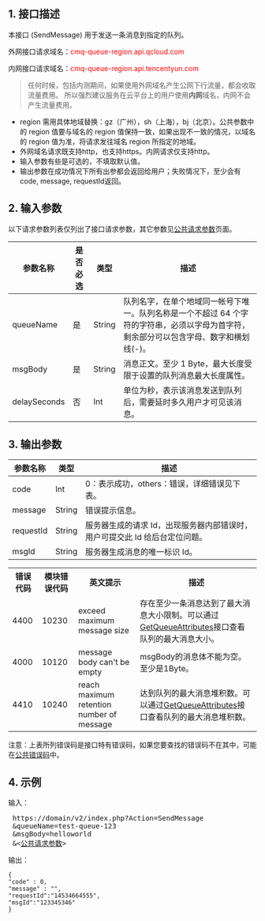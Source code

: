 ## 1. 接口描述

本接口 (SendMessage) 用于发送一条消息到指定的队列。

外网接口请求域名：<font style="color:red">cmq-queue-region.api.qcloud.com</font>

内网接口请求域名：<font style="color:red">cmq-queue-region.api.tencentyun.com</font>

> 任何时候，包括内测期间，如果使用外网域名产生公网下行流量，都会收取流量费用。 所以强烈建议服务在云平台上的用户使用**内网**域名，内网不会产生流量费用。

- region 需用具体地域替换：gz（广州），sh（上海），bj（北京）。公共参数中的 region 值要与域名的 region 值保持一致，如果出现不一致的情况，以域名的 region 值为准，将请求发往域名 region 所指定的地域。
- 外网域名请求既支持http，也支持https。内网请求仅支持http。
- 输入参数有些是可选的，不填取默认值。
- 输出参数在成功情况下所有出参都会返回给用户；失败情况下，至少会有code, message, requestId返回。


## 2. 输入参数

以下请求参数列表仅列出了接口请求参数，其它参数见[公共请求参数](http://tcecqpoc.fsphere.cn/document/product/295/7279
)页面。

| 参数名称 | 是否必选  | 类型 | 描述 |
|---------|---------|---------|---------|
| queueName| 是| String| 队列名字，在单个地域同一帐号下唯一。队列名称是一个不超过 64 个字符的字符串，必须以字母为首字符，剩余部分可以包含字母、数字和横划线(-)。|
| msgBody| 是| String| 消息正文。至少 1 Byte，最大长度受限于设置的队列消息最大长度属性。|
|delaySeconds|否|Int|单位为秒，表示该消息发送到队列后，需要延时多久用户才可见该消息。|
## 3. 输出参数

| 参数名称 | 类型 | 描述 |
|---------|---------|---------|
| code | Int |0：表示成功，others：错误，详细错误见下表。|
| message | String | 错误提示信息。|
| requestId| String| 服务器生成的请求 Id，出现服务器内部错误时，用户可提交此 Id 给后台定位问题。|
| msgId| String| 服务器生成消息的唯一标识 Id。|


<table class="t">
<tbody><tr>
<th> <b>错误代码</b>
</th><th> <b>模块错误代码</b>
</th><th> <b>英文提示</b>
</th><th> <b>描述</b>
</th></tr>
<tr>
<td> 4400
</td><td> 10230
</td><td> exceed maximum message size
</td><td> 存在至少一条消息达到了最大消息大小限制。可以通过<a  href="http://tcecqpoc.fsphere.cn/doc/api/431/5834">GetQueueAttributes</a>接口查看队列的最大消息大小。
</td></tr>
<tr>
<td> 4000
</td><td> 10120
</td><td> message body can't be empty
</td><td> msgBody的消息体不能为空。至少是1Byte。
</td></tr>
<tr>
<td> 4410
</td><td> 10240
</td><td> reach maximum retention number of message
</td><td> 达到队列的最大消息堆积数。可以通过<a  href="http://tcecqpoc.fsphere.cn/doc/api/431/5834">GetQueueAttributes</a>接口查看队列的最大消息堆积数。
</td></tr>
</tbody></table>

注意：上表所列错误码是接口特有错误码，如果您要查找的错误码不在其中，可能在[公共错误码](http://tcecqpoc.fsphere.cn/document/product/406/5903)中。

## 4. 示例

输入：

<pre>
 https://domain/v2/index.php?Action=SendMessage
 &queueName=test-queue-123
 &msgBody=helloworld
 &<<a href="http://tcecqpoc.fsphere.cn/doc/api/229/6976">公共请求参数</a>>
</pre>

输出：

```
{
"code" : 0,
"message" : "",
"requestId":"14534664555",
"msgId":"123345346"
}
```






